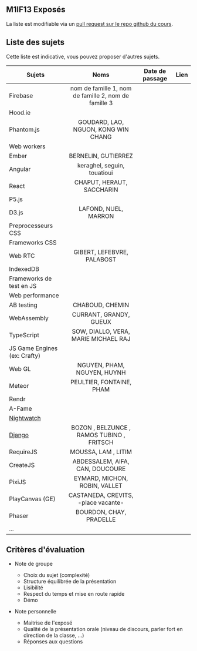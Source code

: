 ## M1IF13 Exposés

La liste est modifiable via un [pull request sur le repo github du cours](https://github.com/aurelient/mif13/blob/master/2018/exposes.md).

## Liste des sujets
<!-- Table à compléter -->

Cette liste est indicative, vous pouvez proposer d'autres sujets.

| Sujets                        | Noms          | Date de passage  | Lien  |
| ----------------------------- |:-------------:| ---------------- | ----- |
| Firebase                      | nom de famille 1, nom de famille 2, nom de famille 3 |                  |       |
| Hood.ie                       |               |                  |       |
| Phantom.js                    | GOUDARD, LAO, NGUON, KONG WIN CHANG              |                  |       |
| Web workers                   |               |                  |       |
| Ember                         | BERNELIN, GUTIERREZ |                  |       |
| Angular                       | keraghel, seguin, touatioui     |           |       |
| React                         | CHAPUT, HERAUT, SACCHARIN |                  |       |
| P5.js                         |               |                  |       |
| D3.js                         |  LAFOND, NUEL, MARRON             |                  |       |
| Preprocesseurs CSS            |               |                  |       |
| Frameworks CSS                |               |                  |       |
| Web RTC                       | GIBERT, LEFEBVRE, PALABOST |                  |       |
| IndexedDB                     |               |                  |       |
| Frameworks de test en JS      |               |                  |       |
| Web performance               |               |                  |       |
| AB testing                    | CHABOUD, CHEMIN              |                  |       |
| WebAssembly                   | CURRANT, GRANDY, GUEUX              |                  |       |
| TypeScript                    |  SOW, DIALLO, VERA, MARIE MICHAEL RAJ             |                  |       |
| JS Game Engines (ex: Crafty)  |               |                  |       |
| Web GL                        | NGUYEN, PHAM, NGUYEN, HUYNH              |                  |       |
| Meteor                        | PEULTIER, FONTAINE, PHAM              |                  |       |
| Rendr                         |               |                  |       |
| A-Fame                        |               |                  |       |
| [Nightwatch](http://nightwatchjs.org/) |      |                  |       |
| [Django](https://www.djangoproject.com/)      |  BOZON , BELZUNCE , RAMOS TUBINO , FRITSCH     |                  |       |
| RequireJS                     | MOUSSA, LAM , LITIM            |                  |       |
| CreateJS                      | ABDESSALEM, AIFA, CAN, DOUCOURE | |      |
| PixiJS                        | EYMARD, MICHON, ROBIN, VALLET | |      |
| PlayCanvas (GE)               | CASTANEDA, CREVITS, -place vacante-              |                  |       |
| Phaser                        | BOURDON, CHAY, PRADELLE   |                  |       |
| ...                           |               |                  |       |


<!-- Merci de maintenir un semblant de mise en page sur le tableau -->


## Critères d'évaluation

- Note de groupe
  - Choix du sujet (complexité)
  -	Structure équilibrée de la présentation
  - Lisibilité
  - Respect du temps et mise en route rapide
  - Démo

- Note personnelle		
  - Maitrise de l'exposé
  - Qualité de la présentation orale (niveau de discours, parler fort en direction de la classe, ...)
  - Réponses aux questions
